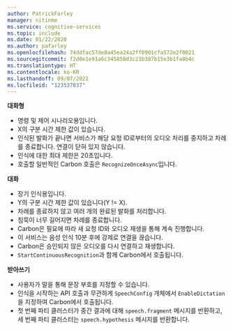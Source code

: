 ```yaml
---
author: PatrickFarley
manager: nitinme
ms.service: cognitive-services
ms.topic: include
ms.date: 01/22/2020
ms.author: pafarley
ms.openlocfilehash: 74ddfac57de8a45ea24a2ff0901cfa572e2f0021
ms.sourcegitcommit: f2d0e1e91a6c345858d3c21b387b15e3b1fa8b4c
ms.translationtype: HT
ms.contentlocale: ko-KR
ms.lasthandoff: 09/07/2021
ms.locfileid: "123537837"
---
```

**대화형**
- 명령 및 제어 시나리오용입니다.
- X의 구분 시간 제한 값이 있습니다.
- 인식된 발화가 끝나면 서비스가 해당 요청 ID로부터의 오디오 처리를 중지하고 차례를 종료합니다. 연결이 닫혀 있지 않습니다.
- 인식에 대한 최대 제한은 20초입니다.
- 호출할 일반적인 Carbon 호출은 `RecognizeOnceAsync`입니다.

**대화**
- 장기 인식용입니다.
- Y의 구분 시간 제한 값이 있습니다(Y != X).
- 차례를 종료하지 않고 여러 개의 완료된 발화를 처리합니다.
- 침묵이 너무 길어지면 차례를 종료합니다.
- Carbon은 필요에 따라 새 요청 ID와 오디오 재생을 통해 계속 진행합니다.
- 이 서비스는 음성 인식 10분 후에 강제로 연결을 끊습니다.
- Carbon은 승인되지 않은 오디오를 다시 연결하고 재생합니다.
- `StartContinuousRecognition`과 함께 Carbon에서 호출됩니다.

**받아쓰기**
- 사용자가 말을 통해 문장 부호를 지정할 수 있습니다.
- 인식을 시작하는 API 호출과 무관하게 `SpeechConfig` 개체에서 `EnableDictation`을 지정하여 Carbon에서 호출됩니다.
- <sup></sup>첫 번째 파티 클러스터가 중간 결과에 대해 `speech.fragment` 메시지를 반환하고, <sup></sup>세 번째 파티 클러스터는 `speech.hypothesis` 메시지를 반환합니다.